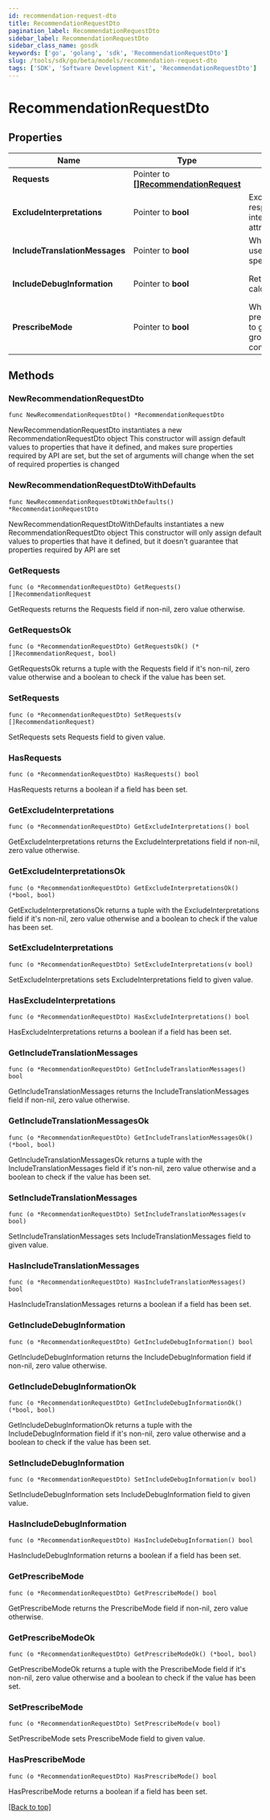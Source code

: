 ```yaml
---
id: recommendation-request-dto
title: RecommendationRequestDto
pagination_label: RecommendationRequestDto
sidebar_label: RecommendationRequestDto
sidebar_class_name: gosdk
keywords: ['go', 'golang', 'sdk', 'RecommendationRequestDto'] 
slug: /tools/sdk/go/beta/models/recommendation-request-dto
tags: ['SDK', 'Software Development Kit', 'RecommendationRequestDto']
---
```


# RecommendationRequestDto

## Properties

Name | Type | Description | Notes
------------ | ------------- | ------------- | -------------
**Requests** |  Pointer to [**[]RecommendationRequest**](recommendation-request) |  | [optional] 
**ExcludeInterpretations** |  Pointer to **bool** | Exclude interpretations in the response if \&quot;true\&quot;. Return interpretations in the response if this attribute is not specified. | [optional] [default to false]
**IncludeTranslationMessages** |  Pointer to **bool** | When set to true, the calling system uses the translated messages for the specified language | [optional] [default to false]
**IncludeDebugInformation** |  Pointer to **bool** | Returns the recommender calculations if set to true | [optional] [default to false]
**PrescribeMode** |  Pointer to **bool** | When set to true, uses prescribedRulesRecommenderConfig to get identity attributes and peer group threshold instead of standard config. | [optional] [default to false]

## Methods

### NewRecommendationRequestDto

`func NewRecommendationRequestDto() *RecommendationRequestDto`

NewRecommendationRequestDto instantiates a new RecommendationRequestDto object
This constructor will assign default values to properties that have it defined,
and makes sure properties required by API are set, but the set of arguments
will change when the set of required properties is changed

### NewRecommendationRequestDtoWithDefaults

`func NewRecommendationRequestDtoWithDefaults() *RecommendationRequestDto`

NewRecommendationRequestDtoWithDefaults instantiates a new RecommendationRequestDto object
This constructor will only assign default values to properties that have it defined,
but it doesn't guarantee that properties required by API are set

### GetRequests

`func (o *RecommendationRequestDto) GetRequests() []RecommendationRequest`

GetRequests returns the Requests field if non-nil, zero value otherwise.

### GetRequestsOk

`func (o *RecommendationRequestDto) GetRequestsOk() (*[]RecommendationRequest, bool)`

GetRequestsOk returns a tuple with the Requests field if it's non-nil, zero value otherwise
and a boolean to check if the value has been set.

### SetRequests

`func (o *RecommendationRequestDto) SetRequests(v []RecommendationRequest)`

SetRequests sets Requests field to given value.

### HasRequests

`func (o *RecommendationRequestDto) HasRequests() bool`

HasRequests returns a boolean if a field has been set.

### GetExcludeInterpretations

`func (o *RecommendationRequestDto) GetExcludeInterpretations() bool`

GetExcludeInterpretations returns the ExcludeInterpretations field if non-nil, zero value otherwise.

### GetExcludeInterpretationsOk

`func (o *RecommendationRequestDto) GetExcludeInterpretationsOk() (*bool, bool)`

GetExcludeInterpretationsOk returns a tuple with the ExcludeInterpretations field if it's non-nil, zero value otherwise
and a boolean to check if the value has been set.

### SetExcludeInterpretations

`func (o *RecommendationRequestDto) SetExcludeInterpretations(v bool)`

SetExcludeInterpretations sets ExcludeInterpretations field to given value.

### HasExcludeInterpretations

`func (o *RecommendationRequestDto) HasExcludeInterpretations() bool`

HasExcludeInterpretations returns a boolean if a field has been set.

### GetIncludeTranslationMessages

`func (o *RecommendationRequestDto) GetIncludeTranslationMessages() bool`

GetIncludeTranslationMessages returns the IncludeTranslationMessages field if non-nil, zero value otherwise.

### GetIncludeTranslationMessagesOk

`func (o *RecommendationRequestDto) GetIncludeTranslationMessagesOk() (*bool, bool)`

GetIncludeTranslationMessagesOk returns a tuple with the IncludeTranslationMessages field if it's non-nil, zero value otherwise
and a boolean to check if the value has been set.

### SetIncludeTranslationMessages

`func (o *RecommendationRequestDto) SetIncludeTranslationMessages(v bool)`

SetIncludeTranslationMessages sets IncludeTranslationMessages field to given value.

### HasIncludeTranslationMessages

`func (o *RecommendationRequestDto) HasIncludeTranslationMessages() bool`

HasIncludeTranslationMessages returns a boolean if a field has been set.

### GetIncludeDebugInformation

`func (o *RecommendationRequestDto) GetIncludeDebugInformation() bool`

GetIncludeDebugInformation returns the IncludeDebugInformation field if non-nil, zero value otherwise.

### GetIncludeDebugInformationOk

`func (o *RecommendationRequestDto) GetIncludeDebugInformationOk() (*bool, bool)`

GetIncludeDebugInformationOk returns a tuple with the IncludeDebugInformation field if it's non-nil, zero value otherwise
and a boolean to check if the value has been set.

### SetIncludeDebugInformation

`func (o *RecommendationRequestDto) SetIncludeDebugInformation(v bool)`

SetIncludeDebugInformation sets IncludeDebugInformation field to given value.

### HasIncludeDebugInformation

`func (o *RecommendationRequestDto) HasIncludeDebugInformation() bool`

HasIncludeDebugInformation returns a boolean if a field has been set.

### GetPrescribeMode

`func (o *RecommendationRequestDto) GetPrescribeMode() bool`

GetPrescribeMode returns the PrescribeMode field if non-nil, zero value otherwise.

### GetPrescribeModeOk

`func (o *RecommendationRequestDto) GetPrescribeModeOk() (*bool, bool)`

GetPrescribeModeOk returns a tuple with the PrescribeMode field if it's non-nil, zero value otherwise
and a boolean to check if the value has been set.

### SetPrescribeMode

`func (o *RecommendationRequestDto) SetPrescribeMode(v bool)`

SetPrescribeMode sets PrescribeMode field to given value.

### HasPrescribeMode

`func (o *RecommendationRequestDto) HasPrescribeMode() bool`

HasPrescribeMode returns a boolean if a field has been set.


[[Back to top]](#) 


